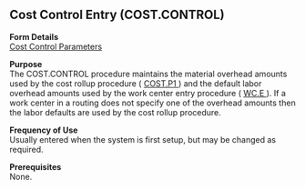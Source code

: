 ##  Cost Control Entry (COST.CONTROL)

<PageHeader />

**Form Details**  
[ Cost Control Parameters ](COST-CONTROL-1/README.md)   

**Purpose**  
The COST.CONTROL procedure maintains the material overhead amounts used by the cost rollup procedure ( [ COST.P1 ](COST-P1/README.md) ) and the default labor overhead amounts used by the work center entry procedure ( [ WC.E ](WC-E/README.md) ). If a work center in a routing does not specify one of the overhead amounts then the labor defaults are used by the cost rollup procedure. 

**Frequency of Use**  
Usually entered when the system is first setup, but may be changed as
required.

**Prerequisites**  
None.

<badge text= "Version 8.10.57" vertical="middle" />

<PageFooter />